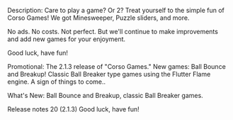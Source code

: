 Description: 
Care to play a game? Or 2? Treat yourself to the simple fun of Corso Games! We got Minesweeper, Puzzle sliders, and more.

No ads. No costs. Not perfect. But we'll continue to make improvements and add new games for your enjoyment.

Good luck, have fun!


Promotional:
The 2.1.3 release of "Corso Games."
New games: Ball Bounce and Breakup! Classic Ball Breaker type games using the Flutter Flame engine. A sign of things to come..


What's New:
Ball Bounce and Breakup, classic Ball Breaker games.


Release notes
20 (2.1.3)
Good luck, have fun!